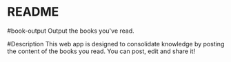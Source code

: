 # README

#book-output
Output the books you've read.

#Description
This web app is designed to consolidate knowledge by posting the content of the books you read.
You can post, edit and share it!
